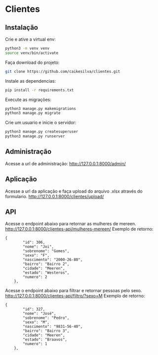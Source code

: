 # Clientes
## Instalação
Crie e ative a virtual env:

```sh
python3 -m venv venv
source venv/bin/activate
```

Faça download do projeto:

```sh
git clone https://github.com/caikesilva/clientes.git
```
Instale as dependencias:
```sh
pip install -r requirements.txt
```
Execute as migrações:
```sh
python3 manage.py makemigrations
python3 manage.py migrate
```
Crie um usuario e inicie o servidor:
```sh
python3 manage.py createsuperuser
python3 manage.py runserver
```
## Administração
Acesse a url de administração:
http://127.0.0.1:8000/admin/
## Aplicação
Acesse a url da aplicação e faça upload do arquivo .xlsx através do formulario.
http://127.0.0.1:8000/clientes/upload/

## API
Acesse o endpoint abaixo para retornar as mulheres de mereen.
http://127.0.0.1:8000/clientes-api/mulheres-mereen/
Exemplo de retorno:
```code
{
        "id": 306,
        "nome": "Joi",
        "sobrenome": "Gomes",
        "sexo": "F",
        "nascimento": "2000-26-80",
        "bairro": "Bairro 2",
        "cidade": "Meeren",
        "estado": "Westeros",
        "numero": 2
    },
```
Acesse o endpoint abaixo para filtrar e retornar pessoas pelo sexo.
http://127.0.0.1:8000/clientes-api/filtro/?sexo=M
Exemplo de retorno:
```code
{
        "id": 327,
        "nome": "José",
        "sobrenome": "Pedro",
        "sexo": "M",
        "nascimento": "9831-56-40",
        "bairro": "Bairro 3",
        "cidade": "Meeren",
        "estado": "Braavos",
        "numero": 1
    },
```
